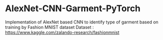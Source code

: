 # AlexNet-CNN-Garment-PyTorch
Implementation of AlexNet based CNN to identify type of garment based on training by Fashion MNIST dataset 
Dataset : https://www.kaggle.com/zalando-research/fashionmnist
